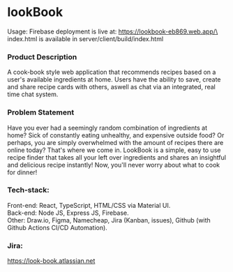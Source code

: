# lookBook

Usage: 
Firebase deployment is live at: https://lookbook-eb869.web.app/\
index.html is available in server/client/build/index.html

### Product Description

A cook-book style web application that recommends recipes based on a user's available ingredients at home. Users have the ability to save, create and share recipe cards with others, aswell as chat via an integrated, real time chat system.

### Problem Statement

Have you ever had a seemingly random combination of ingredients at home? Sick of constantly eating unhealthy, and expensive outside food? Or perhaps, you are simply overwhelmed with the amount of recipes there are online today? That's where we come in. LookBook is a simple, easy to use recipe finder that takes all your left over ingredients and shares an insightful and delicious recipe instantly! Now, you'll never worry about what to cook for dinner!

### Tech-stack:

Front-end: React, TypeScript, HTML/CSS via Material UI.\
Back-end: Node JS, Express JS, Firebase.\
Other: Draw.io, Figma, Namecheap, Jira (Kanban, issues), Github (with Github Actions CI/CD Automation).

### Jira:

https://look-book.atlassian.net
